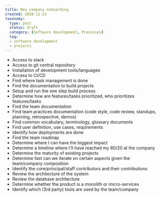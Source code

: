 ```yaml
---
title: New company onboarding
created: 2020-12-23
taxonomy:
  type: post
  status: draft
  category: [Software development, Processes]
  tag:
  - software development
  - projects
---
```


* Access to slack
* Access to git central repository
* Installation of development tools/languages
* Access to CI/CD
* Find where task management is done
* Find the documentation to build projects
* Setup and run the one step build process
* Determine how are features/tasks prioritized, who prioritizes features/tasks
* Find the team documentation
* Find team practices documentation (code style, code review, standups, planning, retrospective, demos)
* Find common vocabulary, terminology, glossary documents
* Find user definition, use cases, requirements
* Identify how deployments are done
* Find the team roadmap
* Determine where I can have the biggest impact
* Determine a timeline where I'll have reached my 80/20 at the company
* Determine the maturity of existing projects
* Determine fast can we iterate on certain aspects given the team/company composition
* Identify the core/principal/staff contributors and their contributions
* Review the architecture of the system
* Review the database architecture
* Determine whether the product is a monolith or micro-services
* Identify which (3rd party) tools are used by the team/company
